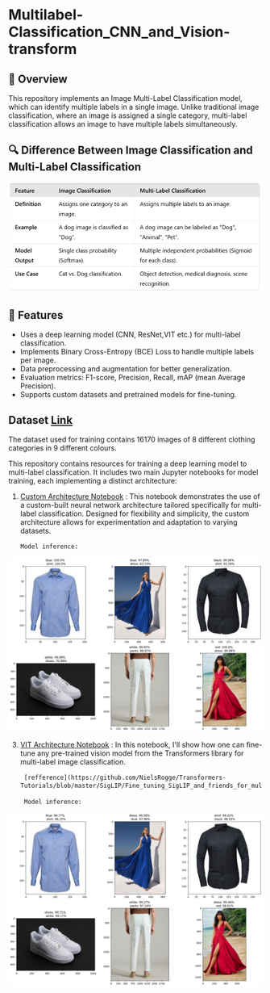 # Multilabel-Classification_CNN_and_Vision-transform

## 📌 Overview
This repository implements an Image Multi-Label Classification model, which can identify multiple labels in a single image. Unlike traditional image classification, where an image is assigned a single category, multi-label classification allows an image to have multiple labels simultaneously.

## 🔍 Difference Between Image Classification and Multi-Label Classification
![image](https://github.com/KaushiML3/Multilabel-Classification_CNN_and_Vision-Transformer/blob/main/src_img/Screenshot%20(90).png)



## 🚀 Features

- Uses a deep learning model (CNN, ResNet,VIT etc.) for multi-label classification.
- Implements Binary Cross-Entropy (BCE) Loss to handle multiple labels per image.
- Data preprocessing and augmentation for better generalization.
- Evaluation metrics: F1-score, Precision, Recall, mAP (mean Average Precision).
- Supports custom datasets and pretrained models for fine-tuning.


## Dataset [Link](https://www.kaggle.com/datasets/kaiska/apparel-dataset/data)
The dataset used for training contains 16170 images of  8 different clothing categories in 9 different colours.

This repository contains resources for training a deep learning model to multi-label classification. It includes two main Jupyter notebooks for model training, each implementing a distinct architecture:

1. [Custom Architecture Notebook](https://github.com/KaushiML3/Multilabel-Classification_CNN_and_Vision-Transformer/blob/main/notebooks/multi_label_classification_(Sequence_input).ipynb) :
     This notebook demonstrates the use of a custom-built neural network architecture tailored specifically for multi-label classification. Designed for flexibility and simplicity, the custom architecture allows for experimentation and adaptation to varying datasets.

       Model inference:

  ![image](https://github.com/KaushiML3/Multilabel-Classification_CNN_and_Vision-Transformer/blob/main/src_img/cnn.png)

3. [VIT Architecture Notebook](https://github.com/KaushiML3/Multilabel-Classification_CNN_and_Vision-Transformer/blob/main/notebooks/multi-label-image-classification_VIT(SigLIP).ipynb) :
      In this notebook, I'll show how one can fine-tune any pre-trained vision model from the Transformers library for multi-label image classification.

        [refference](https://github.com/NielsRogge/Transformers-Tutorials/blob/master/SigLIP/Fine_tuning_SigLIP_and_friends_for_multi_label_image_classification.ipynb)
   
        Model inference:
  
  ![image](https://github.com/KaushiML3/Multilabel-Classification_CNN_and_Vision-Transformer/blob/main/src_img/sliglip.png)
